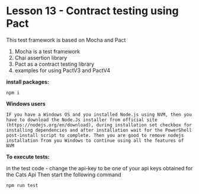 # Lesson 13 - Contract testing using Pact

This test framework is based on Mocha and Pact
1. Mocha is a test framework
2. Chai assertion library
3. Pact as a contract testing library
4. examples for using PactV3 and PactV4

**install packages:**
```
npm i
```

**Windows users**

`IF you have a Windows OS and you installed Node.js using NVM, then you have to download the Node.Js installer from official site (https://nodejs.org/en/download), during installation set checkbox for installing dependencies and after installation wait for the PowerShell post-install script to complete. Then you are good to remove nodejs installation from you Windows to continue using all the features of NVM`

**To execute tests:**

in the test code - change the api-key to be one of your api keys obtained for the Cats Api
Then start the following command
```
npm run test
```
